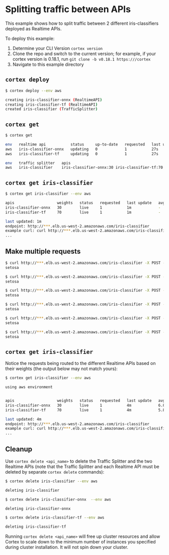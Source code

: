 # Splitting traffic between APIs

This example shows how to split traffic between 2 different iris-classifiers deployed as Realtime APIs.

To deploy this example:

1. Determine your CLI Version `cortex version`
1. Clone the repo and switch to the current version; for example, if your cortex version is 0.18.1, run `git clone -b v0.18.1 https:///cortex`
1. Navigate to this example directory

## `cortex deploy`

```bash
$ cortex deploy --env aws

creating iris-classifier-onnx (RealtimeAPI)
creating iris-classifier-tf (RealtimeAPI)
created iris-classifier (TrafficSplitter)
```

## `cortex get`

```bash
$ cortex get

env   realtime api           status     up-to-date   requested   last update   avg request   2XX
aws   iris-classifier-onnx   updating   0            1           27s           -             -
aws   iris-classifier-tf     updating   0            1           27s           -             -

env   traffic splitter   apis                                            last update
aws   iris-classifier    iris-classifier-onnx:30 iris-classifier-tf:70   27s
```

## `cortex get iris-classifier`

```bash
$ cortex get iris-classifier --env aws

apis                   weights   status   requested   last update   avg request   2XX   5XX
iris-classifier-onnx   30        live     1           1m            -             -     -
iris-classifier-tf     70        live     1           1m            -             -     -

last updated: 1m
endpoint: http://***.elb.us-west-2.amazonaws.com/iris-classifier
example curl: curl http://***.elb.us-west-2.amazonaws.com/iris-classifier -X POST -H "Content-Type: application/json" -d @sample.json
...
```

## Make multiple requests

```bash
$ curl http://***.elb.us-west-2.amazonaws.com/iris-classifier -X POST -H "Content-Type: application/json" -d @sample.json
setosa

$ curl http://***.elb.us-west-2.amazonaws.com/iris-classifier -X POST -H "Content-Type: application/json" -d @sample.json
setosa

$ curl http://***.elb.us-west-2.amazonaws.com/iris-classifier -X POST -H "Content-Type: application/json" -d @sample.json
setosa

$ curl http://***.elb.us-west-2.amazonaws.com/iris-classifier -X POST -H "Content-Type: application/json" -d @sample.json
setosa

$ curl http://***.elb.us-west-2.amazonaws.com/iris-classifier -X POST -H "Content-Type: application/json" -d @sample.json
setosa

$ curl http://***.elb.us-west-2.amazonaws.com/iris-classifier -X POST -H "Content-Type: application/json" -d @sample.json
setosa
```

## `cortex get iris-classifier`

Notice the requests being routed to the different Realtime APIs based on their weights (the output below may not match yours):

```bash
$ cortex get iris-classifier --env aws

using aws environment


apis                   weights   status   requested   last update   avg request   2XX   5XX
iris-classifier-onnx   30        live     1           4m            6.00791 ms    1     -
iris-classifier-tf     70        live     1           4m            5.81867 ms    5     -

last updated: 4m
endpoint: http://***.elb.us-west-2.amazonaws.com/iris-classifier
example curl: curl http://***.elb.us-west-2.amazonaws.com/iris-classifier -X POST -H "Content-Type: application/json" -d @sample.json
...
```

## Cleanup

Use `cortex delete <api_name>` to delete the Traffic Splitter and the two Realtime APIs (note that the Traffic Splitter and each Realtime API must be deleted by separate `cortex delete` commands):

```bash
$ cortex delete iris-classifier --env aws

deleting iris-classifier

$ cortex delete iris-classifier-onnx  --env aws

deleting iris-classifier-onnx

$ cortex delete iris-classifier-tf --env aws

deleting iris-classifier-tf
```

Running `cortex delete <api_name>` will free up cluster resources and allow Cortex to scale down to the minimum number of instances you specified during cluster installation. It will not spin down your cluster.
